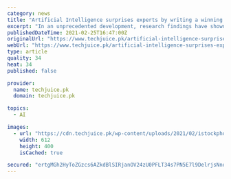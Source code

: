 ```yaml
---
category: news
title: "Artificial Intelligence surprises experts by writing a winning college paper"
excerpt: "In an unprecedented development, research findings have shown that AI can write winning college papers similar to humans."
publishedDateTime: 2021-02-25T16:47:00Z
originalUrl: "https://www.techjuice.pk/artificial-intelligence-surprises-experts-by-writing-a-winning-college-paper/"
webUrl: "https://www.techjuice.pk/artificial-intelligence-surprises-experts-by-writing-a-winning-college-paper/"
type: article
quality: 34
heat: 34
published: false

provider:
  name: techjuice.pk
  domain: techjuice.pk

topics:
  - AI

images:
  - url: "https://cdn.techjuice.pk/wp-content/uploads/2021/02/istockphoto-932559358-612x612-1.jpg"
    width: 612
    height: 400
    isCached: true

secured: "ertgMGh2HyToZGzcs6AZkdBlSIRjanOV24zU0PFLT34s7PN5E7l9DelrjsNnqJzG5bQ085etfKMChRzPhxqrZvxKnrMlXZ+PBawfFW2txHsjIzsOd1O7w1dJlYP2Jliz/UrKv6lB8y6UNrPLSR09ktiPg20DOzytLC//EPMya3nYq9v1bP4vhKe7UEv5wzNqpXc6yMhQm3FCJ05aSE//S/aLbHrXr1FLpXwKyoJoT9mODOISjEnItsg26vqLOn3v9KUwu+UTwDbA+yzgOjvliIdtb/0qV9jEq2O5xuWaF/yus1fPS4iFXziJOZUVjWWJC8I4tzRUMx4Yi8GVxo45XFdDP9RolPYuwmVO05LsYl8=;hcIlhxQiTb8RL0/Mjl8Tzw=="
---
```


